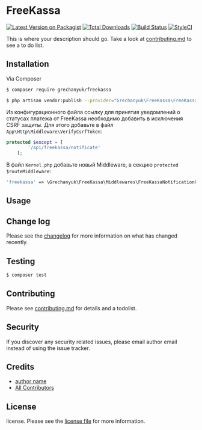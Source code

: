 # FreeKassa

[![Latest Version on Packagist][ico-version]][link-packagist]
[![Total Downloads][ico-downloads]][link-downloads]
[![Build Status][ico-travis]][link-travis]
[![StyleCI][ico-styleci]][link-styleci]

This is where your description should go. Take a look at [contributing.md](contributing.md) to see a to do list.

## Installation

Via Composer

``` bash
$ composer require grechanyuk/freekassa
```

``` bash
$ php artisan vendor:publish --provider="Grechanyuk\FreeKassa\FreeKassaServiceProvider" --tag="freekassa.config"
```

Из конфигурационного файла ссылку для принятия уведомлений о статусах платежа от FreeKassa необходимо добавить в исключения CSRF защиты.
Для этого добавьте в файл `App\Http\Middleware\VerifyCsrfToken`:
``` php
protected $except = [
        '/api/freekassa/notificate'
    ];
```

В файл `Kernel.php` добавьте новый Middleware, в секцию `protected $routeMiddleware`:
``` php
'freekassa' => \Grechanyuk\FreeKassa\Middlewares\FreeKassaNotificationChecker::class,
```

## Usage

## Change log

Please see the [changelog](changelog.md) for more information on what has changed recently.

## Testing

``` bash
$ composer test
```

## Contributing

Please see [contributing.md](contributing.md) for details and a todolist.

## Security

If you discover any security related issues, please email author email instead of using the issue tracker.

## Credits

- [author name][link-author]
- [All Contributors][link-contributors]

## License

license. Please see the [license file](license.md) for more information.

[ico-version]: https://img.shields.io/packagist/v/grechanyuk/freekassa.svg?style=flat-square
[ico-downloads]: https://img.shields.io/packagist/dt/grechanyuk/freekassa.svg?style=flat-square
[ico-travis]: https://img.shields.io/travis/grechanyuk/freekassa/master.svg?style=flat-square
[ico-styleci]: https://styleci.io/repos/12345678/shield

[link-packagist]: https://packagist.org/packages/grechanyuk/freekassa
[link-downloads]: https://packagist.org/packages/grechanyuk/freekassa
[link-travis]: https://travis-ci.org/grechanyuk/freekassa
[link-styleci]: https://styleci.io/repos/12345678
[link-author]: https://github.com/grechanyuk
[link-contributors]: ../../contributors
